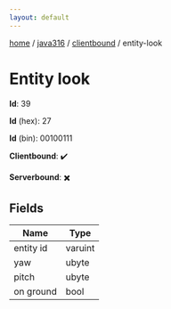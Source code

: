 ```yaml
---
layout: default
---
```


[home](/)  /  [java316](/protocol/java316)  /  [clientbound](/protocol/java316/clientbound)  /  entity-look

# Entity look

**Id**: 39

**Id** (hex): 27

**Id** (bin): 00100111

**Clientbound**: ✔️

**Serverbound**: ✖️

## Fields

Name | Type
---|---
entity id | varuint
yaw | ubyte
pitch | ubyte
on ground | bool
